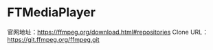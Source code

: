 # FTMediaPlayer
官网地址：https://ffmpeg.org/download.html#repositories
Clone URL：https://git.ffmpeg.org/ffmpeg.git

